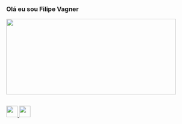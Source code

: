 ### Olá eu sou Filipe Vagner

<div>
  <img width="450" height="200em" src="https://github-readme-stats.vercel.app/api?username=Filipe0305&show_icons=true&theme=dracula" />
</div>

##

<div>
  <a href="https://www.linkedin.com/in/filipe-capuchinho-79b8b3245">
    <img height="30px" src="https://img.shields.io/badge/LinkedIn-0077B5?style=for-the-badge&logo=linkedin&logoColor=white" />
  </a>
  <a href="https://www.instagram.com/filipe_capuchinho">
    <img height="30px" src="https://img.shields.io/badge/Instagram-E4405F?style=for-the-badge&logo=instagram&logoColor=white" />
  </a>
</div>
